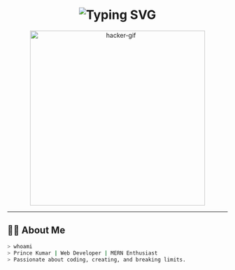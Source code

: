 <!-- HACKER-STYLE GITHUB PROFILE README -->
<h1 align="center">
  <img src="https://readme-typing-svg.herokuapp.com?font=Fira+Code&size=32&pause=800&color=00FF00&center=true&vCenter=true&width=600&lines=Hey%2C+I'm+Prince+Kumar+👨‍💻;Full-Stack+Web+Developer+🌐;MERN+Stack+Learner+⚡;Always+Exploring+New+Tech+🚀" alt="Typing SVG" />
</h1>

<!-- NEON HACKER GIF -->
<p align="center">
  <img src="https://media.giphy.com/media/xT9IgzoKnwFNmISR8I/giphy.gif" width="400" alt="hacker-gif" />
</p>

---

## 👨‍💻 About Me
```bash
> whoami
> Prince Kumar | Web Developer | MERN Enthusiast
> Passionate about coding, creating, and breaking limits.
